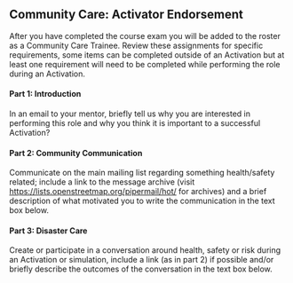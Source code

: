 ## Community Care: Activator Endorsement

After you have completed the course exam you will be added to the roster as a Community Care Trainee. Review these assignments for specific requirements, some items can be completed outside of an Activation but at least one requirement will need to be completed while performing the role during an Activation.

#### Part 1: Introduction
In an email to your mentor, briefly tell us why you are interested in performing this role and why you think it is important to a successful Activation?

#### Part 2: Community Communication
Communicate on the main mailing list regarding something health/safety related; include a link to the message archive (visit https://lists.openstreetmap.org/pipermail/hot/ for archives) and a brief description of what motivated you to write the communication in the text box below.

#### Part 3: Disaster Care
Create or participate in a conversation around health, safety or risk during an Activation or simulation, include a link (as in part 2) if possible and/or briefly describe the outcomes of the conversation in the text box below.

